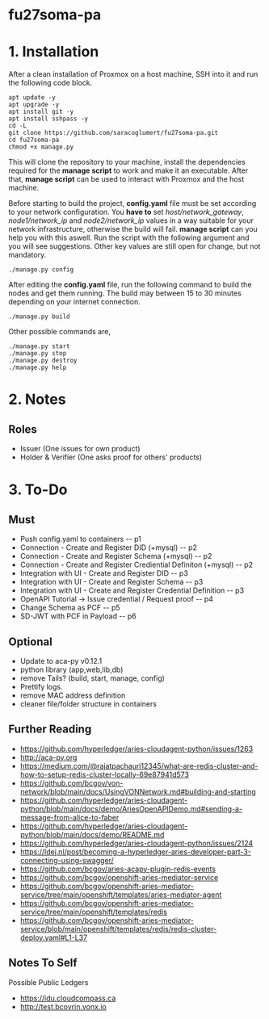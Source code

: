 # fu27soma-pa

# 1. Installation
After a clean installation of Proxmox on a host machine, SSH into it and run the following code block.

```
apt update -y
apt upgrade -y
apt install git -y
apt install sshpass -y
cd -L
git clone https://github.com/saracoglumert/fu27soma-pa.git
cd fu27soma-pa
chmod +x manage.py
```

This will clone the repository to your machine, install the dependencies required for the **manage script** to work and make it an executable. After that, **manage script** can be used to interact with Proxmox and the host machine.

Before starting to build the project, **config.yaml** file must be set according to your network configuration. You **have to** set *host/network_gateway*, *node1/network_ip* and *node2/network_ip* values in a way suitable for your network infrastructure, otherwise the build will fail. **manage script** can you help you with this aswell. Run the script with the following argument and you will see suggestions. Other key values are still open for change, but not mandatory.

```
./manage.py config
```

After editing the **config.yaml** file, run the following command to build the nodes and get them running. The build may between 15 to 30 minutes depending on your internet connection.
```
./manage.py build
```

Other possible commands are,
```
./manage.py start
./manage.py stop
./manage.py destroy
./manage.py help
```

# 2. Notes
## Roles
- Issuer (One issues for own product)
- Holder & Verifier (One asks proof for others' products)

# 3. To-Do

## Must
- Push config.yaml to containers -- p1
- Connection - Create and Register DID (+mysql) -- p2
- Connection - Create and Register Schema (+mysql) -- p2
- Connection - Create and Register Crediential Definiton (+mysql) -- p2
- Integration with UI - Create and Register DID -- p3
- Integration with UI - Create and Register Schema -- p3
- Integration with UI - Create and Register Credential Definition -- p3
- OpenAPI Tutorial -> Issue credential / Request proof -- p4
- Change Schema as PCF -- p5
- SD-JWT with PCF in Payload -- p6

## Optional
- Update to aca-py v0.12.1
- python library (app,web,lib,db)
- remove Tails? (build, start, manage, config)
- Prettify logs.
- remove MAC address definition
- cleaner file/folder structure in containers

## Further Reading
- https://github.com/hyperledger/aries-cloudagent-python/issues/1263
- http://aca-py.org
- https://medium.com/@rajatpachauri12345/what-are-redis-cluster-and-how-to-setup-redis-cluster-locally-69e87941d573
- https://github.com/bcgov/von-network/blob/main/docs/UsingVONNetwork.md#building-and-starting
- https://github.com/hyperledger/aries-cloudagent-python/blob/main/docs/demo/AriesOpenAPIDemo.md#sending-a-message-from-alice-to-faber
- https://github.com/hyperledger/aries-cloudagent-python/blob/main/docs/demo/README.md
- https://github.com/hyperledger/aries-cloudagent-python/issues/2124
- https://ldej.nl/post/becoming-a-hyperledger-aries-developer-part-3-connecting-using-swagger/
- https://github.com/bcgov/aries-acapy-plugin-redis-events
- https://github.com/bcgov/openshift-aries-mediator-service
- https://github.com/bcgov/openshift-aries-mediator-service/tree/main/openshift/templates/aries-mediator-agent
- https://github.com/bcgov/openshift-aries-mediator-service/tree/main/openshift/templates/redis
- https://github.com/bcgov/openshift-aries-mediator-service/blob/main/openshift/templates/redis/redis-cluster-deploy.yaml#L1-L37

## Notes To Self
Possible Public Ledgers
- https://idu.cloudcompass.ca
- http://test.bcovrin.vonx.io
